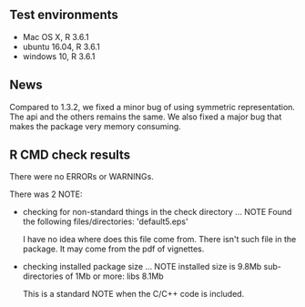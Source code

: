 ## Test environments
* Mac OS X, R 3.6.1
* ubuntu 16.04, R 3.6.1
* windows 10, R 3.6.1

## News
Compared to 1.3.2, we fixed a minor bug of using symmetric representation. The api and the others remains the same. We also fixed a major bug that makes the package very memory consuming. 

## R CMD check results
There were no ERRORs or WARNINGs. 

There was 2 NOTE:

* checking for non-standard things in the check directory ... NOTE
  Found the following files/directories:
  'default5.eps'

  I have no idea where does this file come from. There isn't such file in the package.  It may come from the pdf of vignettes.  
  
* checking installed package size ... NOTE
  installed size is 9.8Mb
  sub-directories of 1Mb or more:
    libs 8.1Mb
  
  This is a standard NOTE when the C/C++ code is included.